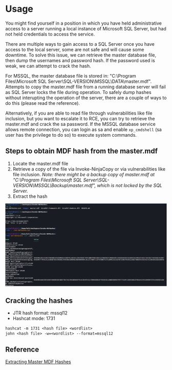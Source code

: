 # Usage

You might find yourself in a position in which you have held administrative access to a server running a local instance of Microsoft SQL Server, but had not held credentials to access the service.

There are multiple ways to gain access to a SQL Server once you have access to the local server, some are not safe and will cause some downtime. 
To solve this issue, we can retrieve the master database file, then dump the usernames and password hash. If the password used is weak, we can attempt to crack the hash.

For MSSQL, the master database file is stored in: "C:\Program Files\Microsoft SQL Server\SQL-VERSION\MSSQL\DATA\master.mdf".
Attempts to copy the master.mdf file from a running database server will fail as SQL Server locks the file during operation. 
To safely dump hashes without interupting the operation of the server, there are a couple of ways to do this (please read the reference).

Alternatively, if you are able to read file through vulnerabilities like file inclusion, but you want to escalate it to RCE, you can try to retrieve the master.mdf and crack the sa password. 
If the MSSQL database service allows remote connection, you can login as sa and enable `xp_cmdshell` (sa user has the privilege to do so) to execute system commands.

## Steps to obtain MDF hash from the master.mdf

1. Locate the master.mdf file
2. Retrieve a copy of the file via Invoke-NinjaCopy or via vulnerabilities like file inclusion. *Note: there might be a backup copy of master.mdf at "C:\Program Files\Microsoft SQL Server\SQL-VERSION\MSSQL\Backup\master.mdf", which is not locked by the SQL Server.*
3. Extract the hash

![](images/img1.png)

## Cracking the hashes

- JTR hash format: mssql12
- Hashcat mode: 1731
```
hashcat -m 1731 <hash file> <wordlist>
john <hash file> -w=<wordlist> --format=mssql12
```

## Reference

[Extracting Master MDF Hashes](https://blog.xpnsec.com/extracting-master-mdf-hashes/)
